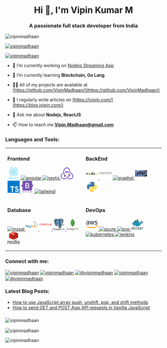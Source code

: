 <h1 align="center">Hi 👋, I'm Vipin Kumar M</h1>
<h3 align="center">A passionate full stack developer from India</h3>

<p align="left"> <img src="https://komarev.com/ghpvc/?username=vipinmadhaan&label=Profile%20views&color=0e75b6&style=flat" alt="vipinmadhaan" /> </p>
<p align="left"> <a href="https://github.com/ryo-ma/github-profile-trophy"><img src="https://github-profile-trophy.vercel.app/?username=vipinmadhaan" alt="vipinmadhaan" /></a> </p>
<p align="left"> <a href="https://twitter.com/vipinmadhaan" target="blank"><img src="https://img.shields.io/twitter/follow/vipinmadhaan?logo=twitter&style=for-the-badge" alt="vipinmadhaan" /></a> </p>

- 🔭 I’m currently working on [Nodejs Streaming App](https://github.com/VipinMadhaan/nodejs-streaming-project)

- 🌱 I’m currently learning **Blockchain, Go Lang**

- 👨‍💻 All of my projects are available at [https://github.com/VipinMadhaan/](https://github.com/VipinMadhaan/)

- 📝 I regularly write articles on [https://ivipin.com/](https://blog.ivipin.com/)

- 💬 Ask me about **Nodejs, ReactJS**

- 📫 How to reach me **Vipin.Madhaan@gmail.com**


<h3 align="left">Languages and Tools:</h3>
<div align="left">
<table width="100%">
<tr width="100%">
<td valign="top" width="50%">
<h3 >Frontend</h3>
<p>
<a href="https://reactjs.org/" target="_blank" rel="noreferrer"> <img src="https://raw.githubusercontent.com/devicons/devicon/master/icons/react/react-original-wordmark.svg" alt="react" width="40" height="40"/> </a>
<a href="https://angular.io" target="_blank" rel="noreferrer"> <img src="https://angular.io/assets/images/logos/angular/angular.svg" alt="angular" width="40" height="40"/> </a> 
<a href="https://nextjs.org/" target="_blank" rel="noreferrer"> <img src="https://cdn.worldvectorlogo.com/logos/nextjs-2.svg" alt="nextjs" width="40" height="40"/> </a>
<a href="https://redux.js.org" target="_blank" rel="noreferrer"> <img src="https://raw.githubusercontent.com/devicons/devicon/master/icons/redux/redux-original.svg" alt="redux" width="40" height="40"/> </a>
<a href="https://www.typescriptlang.org/" target="_blank" rel="noreferrer"> <img src="https://raw.githubusercontent.com/devicons/devicon/master/icons/typescript/typescript-original.svg" alt="typescript" width="40" height="40"/> </a>
<a href="https://getbootstrap.com" target="_blank" rel="noreferrer"> <img src="https://raw.githubusercontent.com/devicons/devicon/master/icons/bootstrap/bootstrap-plain-wordmark.svg" alt="bootstrap" width="40" height="40"/> </a>
<a href="https://tailwindcss.com/" target="_blank" rel="noreferrer"> <img src="https://www.vectorlogo.zone/logos/tailwindcss/tailwindcss-icon.svg" alt="tailwind" width="40" height="40"/> </a>
</p>
</td>
<td valign="top" width="50%">
<h3>BackEnd</h3>
<p>
<a href="https://nodejs.org" target="_blank" rel="noreferrer"> <img src="https://raw.githubusercontent.com/devicons/devicon/master/icons/nodejs/nodejs-original-wordmark.svg" alt="nodejs" width="40" height="40"/> </a> 
<a href="https://expressjs.com" target="_blank" rel="noreferrer"> <img src="https://raw.githubusercontent.com/devicons/devicon/master/icons/express/express-original-wordmark.svg" alt="express" width="40" height="40"/> </a>
<a href="https://graphql.org" target="_blank" rel="noreferrer"> <img src="https://www.vectorlogo.zone/logos/graphql/graphql-icon.svg" alt="graphql" width="40" height="40"/> </a>
<a href="https://www.php.net" target="_blank" rel="noreferrer"> <img src="https://raw.githubusercontent.com/devicons/devicon/master/icons/php/php-original.svg" alt="php" width="40" height="40"/> </a>
<a href="https://www.python.org" target="_blank" rel="noreferrer"> <img src="https://raw.githubusercontent.com/devicons/devicon/master/icons/python/python-original.svg" alt="python" width="40" height="40"/> </a>
</p>
</td>
</tr>
<tr width="100%">
<td valign="top" width="50%">
<h3 align="left">Database</h3>
<p align="left">
<a href="https://www.microsoft.com/en-us/sql-server" target="_blank" rel="noreferrer"> <img src="https://www.svgrepo.com/show/303229/microsoft-sql-server-logo.svg" alt="mssql" width="40" height="40"/> </a> 
<a href="https://www.mysql.com/" target="_blank" rel="noreferrer"> <img src="https://raw.githubusercontent.com/devicons/devicon/master/icons/mysql/mysql-original-wordmark.svg" alt="mysql" width="40" height="40"/> </a>
<a href="https://www.oracle.com/" target="_blank" rel="noreferrer"> <img src="https://raw.githubusercontent.com/devicons/devicon/master/icons/oracle/oracle-original.svg" alt="oracle" width="40" height="40"/> </a> 
<a href="https://www.postgresql.org" target="_blank" rel="noreferrer"> <img src="https://raw.githubusercontent.com/devicons/devicon/master/icons/postgresql/postgresql-original-wordmark.svg" alt="postgresql" width="40" height="40"/> </a>
<a href="https://www.mongodb.com/" target="_blank" rel="noreferrer"> <img src="https://raw.githubusercontent.com/devicons/devicon/master/icons/mongodb/mongodb-original-wordmark.svg" alt="mongodb" width="40" height="40"/> </a> 
<a href="https://redis.io" target="_blank" rel="noreferrer"> <img src="https://raw.githubusercontent.com/devicons/devicon/master/icons/redis/redis-original-wordmark.svg" alt="redis" width="40" height="40"/> </a>
</p>
</td>
<td valign="top" width="50%">
<h3 >DevOps</h3>
<p >
<a href="https://aws.amazon.com" target="_blank" rel="noreferrer"> <img src="https://raw.githubusercontent.com/devicons/devicon/master/icons/amazonwebservices/amazonwebservices-original-wordmark.svg" alt="aws" width="40" height="40"/> </a>
<a href="https://azure.microsoft.com/en-in/" target="_blank" rel="noreferrer"> <img src="https://www.vectorlogo.zone/logos/microsoft_azure/microsoft_azure-icon.svg" alt="azure" width="40" height="40"/> </a> 
<a href="https://cloud.google.com" target="_blank" rel="noreferrer"> <img src="https://www.vectorlogo.zone/logos/google_cloud/google_cloud-icon.svg" alt="gcp" width="40" height="40"/> </a>
<a href="https://www.docker.com/" target="_blank" rel="noreferrer"> <img src="https://raw.githubusercontent.com/devicons/devicon/master/icons/docker/docker-original-wordmark.svg" alt="docker" width="40" height="40"/> </a>
<a href="https://kubernetes.io" target="_blank" rel="noreferrer"> <img src="https://www.vectorlogo.zone/logos/kubernetes/kubernetes-icon.svg" alt="kubernetes" width="40" height="40"/> </a>
<a href="https://www.jenkins.io" target="_blank" rel="noreferrer"> <img src="https://www.vectorlogo.zone/logos/jenkins/jenkins-icon.svg" alt="jenkins" width="40" height="40"/> </a>
</p>
</td>
</tr>
</table>
</div>

<h3></h3>
<h3 align="left">Connect with me:</h3>
<p align="left">
<a href="https://twitter.com/vipinmadhaan" target="blank"><img align="center" src="https://raw.githubusercontent.com/rahuldkjain/github-profile-readme-generator/master/src/images/icons/Social/twitter.svg" alt="vipinmadhaan" height="30" width="40" /></a>
<a href="https://linkedin.com/in/vipinmadhaan" target="blank"><img align="center" src="https://raw.githubusercontent.com/rahuldkjain/github-profile-readme-generator/master/src/images/icons/Social/linked-in-alt.svg" alt="vipinmadhaan" height="30" width="40" /></a>
<a href="https://medium.com/@vipinmadhaan" target="blank"><img align="center" src="https://raw.githubusercontent.com/rahuldkjain/github-profile-readme-generator/master/src/images/icons/Social/medium.svg" alt="@vipinmadhaan" height="30" width="40" /></a>
<a href="https://dev.to/vipinmadhaan" target="blank"><img align="center" src="https://raw.githubusercontent.com/rahuldkjain/github-profile-readme-generator/master/src/images/icons/Social/devto.svg" alt="vipinmadhaan" height="30" width="40" /></a>
<a href="https://hashnode.com/@vipinmadhaan" target="blank"><img align="center" src="https://raw.githubusercontent.com/rahuldkjain/github-profile-readme-generator/master/src/images/icons/Social/hashnode.svg" alt="@vipinmadhaan" height="30" width="40" /></a>
</p>
<h3></h3>

### Latest Blog Posts:
<!-- BLOG-POST-LIST:START -->
- [How to use JavaScript array push, unshift, pop, and shift methods](https://ivipin.com/how-to-use-javascript-array-push-unshift-pop-and-shift-method/)
- [How to send GET and POST Ajax API requests in Vanilla JavaScript](https://ivipin.com/how-to-send-get-and-post-ajax-api-requests-in-vanilla-javascript/)
<!-- BLOG-POST-LIST:END -->

<h3></h3>
<p><img align="center" src="https://github-readme-stats.vercel.app/api?username=vipinmadhaan&show_icons=true&locale=en" alt="vipinmadhaan" /></p>
<p><img align="center" src="https://github-readme-streak-stats.herokuapp.com/?user=vipinmadhaan&" alt="vipinmadhaan" /></p>
<p><img align="left" src="https://github-readme-stats.vercel.app/api/top-langs?username=vipinmadhaan&show_icons=true&locale=en&layout=compact" alt="vipinmadhaan" /></p>
